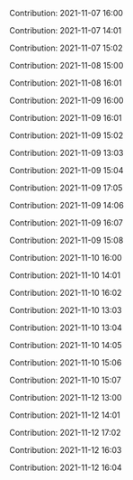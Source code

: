 Contribution: 2021-11-07 16:00

Contribution: 2021-11-07 14:01

Contribution: 2021-11-07 15:02

Contribution: 2021-11-08 15:00

Contribution: 2021-11-08 16:01

Contribution: 2021-11-09 16:00

Contribution: 2021-11-09 16:01

Contribution: 2021-11-09 15:02

Contribution: 2021-11-09 13:03

Contribution: 2021-11-09 15:04

Contribution: 2021-11-09 17:05

Contribution: 2021-11-09 14:06

Contribution: 2021-11-09 16:07

Contribution: 2021-11-09 15:08

Contribution: 2021-11-10 16:00

Contribution: 2021-11-10 14:01

Contribution: 2021-11-10 16:02

Contribution: 2021-11-10 13:03

Contribution: 2021-11-10 13:04

Contribution: 2021-11-10 14:05

Contribution: 2021-11-10 15:06

Contribution: 2021-11-10 15:07

Contribution: 2021-11-12 13:00

Contribution: 2021-11-12 14:01

Contribution: 2021-11-12 17:02

Contribution: 2021-11-12 16:03

Contribution: 2021-11-12 16:04

